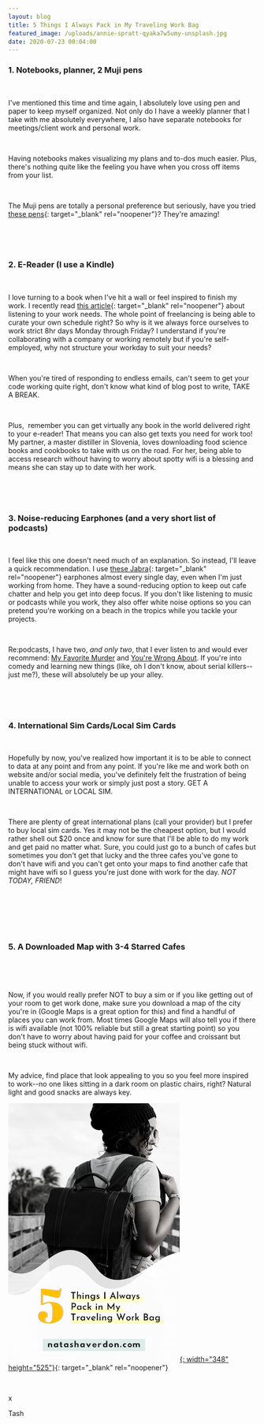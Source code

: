 ```yaml
---
layout: blog
title: 5 Things I Always Pack in My Traveling Work Bag
featured_image: /uploads/annie-spratt-qyaka7w5umy-unsplash.jpg
date: 2020-07-23 00:04:00
---
```


### 1\. Notebooks, planner, 2 Muji pens

&nbsp;

I've mentioned this time and time again, I absolutely love using pen and paper to keep myself organized. Not only do I have a weekly planner that I take with me absolutely everywhere, I also have separate notebooks for meetings/client work and personal work.&nbsp;

&nbsp;

Having notebooks makes visualizing my plans and to-dos much easier. Plus, there's nothing quite like the feeling you have when you cross off items from your list.&nbsp;

&nbsp;

The Muji pens are totally a personal preference but seriously, have you tried [these pens](https://www.muji.us/store/stationery/pen-pencils/smooth-gel-ballpoint.html){: target="_blank" rel="noopener"}? They're amazing\!

&nbsp;

&nbsp;

### 2\. E-Reader (I use a Kindle)

&nbsp;

I love turning to a book when I've hit a wall or feel inspired to finish my work. I recently read [this article](https://stage1financial.com/2019/07/11/lilly-wunsch/){: target="_blank" rel="noopener"} about listening to your work needs. The whole point of freelancing is being able to curate your own schedule right? So why is it we always force ourselves to work strict 8hr days Monday through Friday? I understand if you're collaborating with a company or working remotely but if you're self-employed, why not structure your workday to suit your needs?&nbsp;

&nbsp;

When you're tired of responding to endless emails, can't seem to get your code working quite right, don't know what kind of blog post to write, TAKE A BREAK.&nbsp;

&nbsp;

Plus,&nbsp; remember you can get virtually any book in the world delivered right to your e-reader\! That means you can also get texts you need for work too\! My partner, a master distiller in Slovenia, loves downloading food science books and cookbooks to take with us on the road. For her, being able to access research without having to worry about spotty wifi is a blessing and means she can stay up to date with her work.&nbsp;

&nbsp;

&nbsp;

### 3\. Noise-reducing Earphones (and a very short list of podcasts)

&nbsp;

I feel like this one doesn't need much of an explanation. So instead, I'll leave a quick recommendation. I use [these Jabra](https://www.jabra.com/bluetooth-headsets/jabra-elite-75t##100-99090000-02){: target="_blank" rel="noopener"} earphones almost every single day, even when I'm just working from home. They have a sound-reducing option to keep out cafe chatter and help you get into deep focus. If you don't like listening to music or podcasts while you work, they also offer white noise options so you can pretend you're working on a beach in the tropics while you tackle your projects.&nbsp;

&nbsp;

Re:podcasts, I have two, *and only two*, that I ever listen to and would ever recommend: [My Favorite Murder](https://myfavoritemurder.com/) and [You're Wrong About](https://podcasts.apple.com/us/podcast/youre-wrong-about/id1380008439). If you're into comedy and learning new things (like, oh I don't know, about serial killers--just me?), these will absolutely be up your alley.&nbsp;

&nbsp;

&nbsp;

### 4\. International Sim Cards/Local Sim Cards

&nbsp;

Hopefully by now, you've realized how important it is to be able to connect to data at any point and from any point. If you're like me and work both on website and/or social media, you've definitely felt the frustration of being unable to access your work or simply just post a story. GET A INTERNATIONAL or LOCAL SIM.&nbsp;

&nbsp;

There are plenty of great international plans (call your provider) but I prefer to buy local sim cards. Yes it may not be the cheapest option, but I would rather shell out $20 once and know for sure that I'll be able to do my work and get paid no matter what. Sure, you could just go to a bunch of cafes but sometimes you don't get that lucky and the three cafes you've gone to don't have wifi and you can't get onto your maps to find another cafe that might have wifi so I guess you're just done with work for the day. *NOT TODAY, FRIEND*\!&nbsp;

&nbsp;

&nbsp;

&nbsp;

### 5\. A Downloaded Map with 3-4 Starred Cafes

&nbsp;

&nbsp;

Now, if you would really prefer NOT to buy a sim or if you like getting out of your room to get work done, make sure you download a map of the city you're in (Google Maps is a great option for this) and find a handful of places you can work from. Most times Google Maps will also tell you if there is wifi available (not 100% reliable but still a great starting point) so you don't have to worry about having paid for your coffee and croissant but being stuck without wifi.&nbsp;

&nbsp;

My advice, find place that look appealing to you so you feel more inspired to work--no one likes sitting in a dark room on plastic chairs, right? Natural light and good snacks are always key.&nbsp;

[![](/uploads/screen-shot-2020-07-25-at-12-39-55-pm.png){: width="348" height="525"}](https://ar.pinterest.com/natasha_joann/){: target="_blank" rel="noopener"}

&nbsp;

x

Tash

&nbsp;